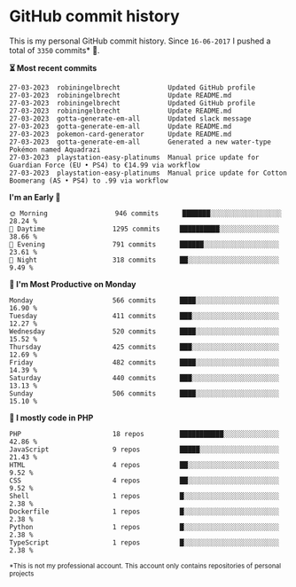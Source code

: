 # GitHub commit history
This is my personal GitHub commit history. Since <!--START_SECTION:first-commit-date-->`16-06-2017`<!--END_SECTION:first-commit-date--> I pushed a total of <!--START_SECTION:total-commit-count-->`3350`<!--END_SECTION:total-commit-count--> commits* 🎉.

<!--START_SECTION:most-recent-commits-->
**⏳ Most recent commits**
                                        
```text
27-03-2023  robiningelbrecht            Updated GitHub profile
27-03-2023  robiningelbrecht            Update README.md
27-03-2023  robiningelbrecht            Updated GitHub profile
27-03-2023  robiningelbrecht            Update README.md
27-03-2023  gotta-generate-em-all       Updated slack message
27-03-2023  gotta-generate-em-all       Update README.md
27-03-2023  pokemon-card-generator      Update README.md
27-03-2023  gotta-generate-em-all       Generated a new water-type Pokémon named Aquadrazi
27-03-2023  playstation-easy-platinums  Manual price update for Guardian Force (EU • PS4) to €14.99 via workflow
27-03-2023  playstation-easy-platinums  Manual price update for Cotton Boomerang (AS • PS4) to .99 via workflow
```
<!--END_SECTION:most-recent-commits-->  

<!--START_SECTION:commits-per-day-time-->
**I&#039;m an Early 🐤**

```text
🌞 Morning                 946 commits      ███████░░░░░░░░░░░░░░░░░░   28.24 %
🌆 Daytime                 1295 commits     ██████████░░░░░░░░░░░░░░░   38.66 %
🌃 Evening                 791 commits      ██████░░░░░░░░░░░░░░░░░░░   23.61 %
🌙 Night                   318 commits      ██░░░░░░░░░░░░░░░░░░░░░░░   9.49 %
```
<!--END_SECTION:commits-per-day-time-->  

<!--START_SECTION:commits-per-weekday-->
**📅 I&#039;m Most Productive on Monday**

```text
Monday                    566 commits      ████░░░░░░░░░░░░░░░░░░░░░   16.90 %
Tuesday                   411 commits      ███░░░░░░░░░░░░░░░░░░░░░░   12.27 %
Wednesday                 520 commits      ████░░░░░░░░░░░░░░░░░░░░░   15.52 %
Thursday                  425 commits      ███░░░░░░░░░░░░░░░░░░░░░░   12.69 %
Friday                    482 commits      ████░░░░░░░░░░░░░░░░░░░░░   14.39 %
Saturday                  440 commits      ███░░░░░░░░░░░░░░░░░░░░░░   13.13 %
Sunday                    506 commits      ████░░░░░░░░░░░░░░░░░░░░░   15.10 %
```
<!--END_SECTION:commits-per-weekday-->  

<!--START_SECTION:repos-per-language-->
**💬 I mostly code in PHP**

```text
PHP                       18 repos         ███████████░░░░░░░░░░░░░░   42.86 %
JavaScript                9 repos          █████░░░░░░░░░░░░░░░░░░░░   21.43 %
HTML                      4 repos          ██░░░░░░░░░░░░░░░░░░░░░░░   9.52 %
CSS                       4 repos          ██░░░░░░░░░░░░░░░░░░░░░░░   9.52 %
Shell                     1 repos          █░░░░░░░░░░░░░░░░░░░░░░░░   2.38 %
Dockerfile                1 repos          █░░░░░░░░░░░░░░░░░░░░░░░░   2.38 %
Python                    1 repos          █░░░░░░░░░░░░░░░░░░░░░░░░   2.38 %
TypeScript                1 repos          █░░░░░░░░░░░░░░░░░░░░░░░░   2.38 %
```
<!--END_SECTION:repos-per-language-->  

<sub>*This is not my professional account. This account only contains repositories of personal projects</sub>
